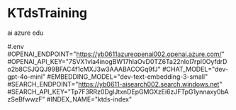 # KTdsTraining
ai azure edu


#.env
#OPENAI_ENDPOINT="https://yb0611azureopenai002.openai.azure.com/"
#OPENAI_API_KEY="7SVX1vla4inogBW17hIaOvD0TZ6Ta22nIol7rpI0OyfdrDo2b8CSJQQJ99BFAC4f1cMXJ3w3AAABACOGq9fJ"
#CHAT_MODEL="dev-gpt-4o-mini"
#EMBEDDING_MODEL="dev-text-embedding-3-small"
#SEARCH_ENDPOINT="https://yb0611-aisearch002.search.windows.net"
#SEARCH_API_KEY="Tp7F3RRz0DglJtxnDEpGMGXzEi6zJFTpG1ynnaxy0bAzSeBfwwzF"
#INDEX_NAME="ktds-index"


